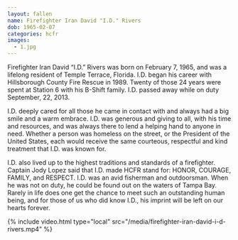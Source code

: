 ```yaml
---
layout: fallen
name: Firefighter Iran David "I.D." Rivers
dob: 1965-02-07
categories: hcfr
images:
  - 1.jpg
---
```


Firefighter Iran David “I.D.” Rivers was born on February 7, 1965, and was a lifelong resident of Temple Terrace, Florida. I.D. began his career with Hillsborough County Fire Rescue in 1989. Twenty of those 24 years were spent at Station 6 with his B-Shift family. I.D. passed away while on duty September, 22, 2013.

I.D. deeply cared for all those he came in contact with and always had a big smile and a warm embrace. I.D. was generous and giving to all, with his time and resources, and was always there to lend a helping hand to anyone in need. Whether a person was homeless on the street, or the President of the United States, each would receive the same courteous, respectful and kind treatment that I.D. was known for.

I.D. also lived up to the highest traditions and standards of a firefighter. Captain Jody Lopez said that I.D. made HCFR stand for: HONOR, COURAGE, FAMILY, and RESPECT. I.D. was an avid fisherman and outdoorsman. When he was not on duty, he could be found out on the waters of Tampa Bay. Rarely in life does one get the chance to meet such an outstanding human being, and for those of us who did know I.D., his imprint will be left on our hearts forever.

{% include video.html type="local" src="/media/firefighter-iran-david-i-d-rivers.mp4" %}
